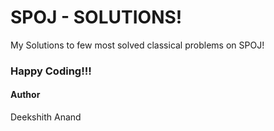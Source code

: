 # SPOJ - SOLUTIONS!
My Solutions to few most solved classical problems on SPOJ!
### Happy Coding!!!
#### Author
Deekshith Anand
